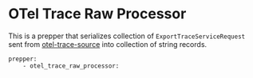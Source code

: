 # OTel Trace Raw Processor

This is a prepper that serializes collection of `ExportTraceServiceRequest` sent from [otel-trace-source](../dataPrepper-plugins/otel-trace-source) into collection of string records. 

```
prepper:
    - otel_trace_raw_processor:
```